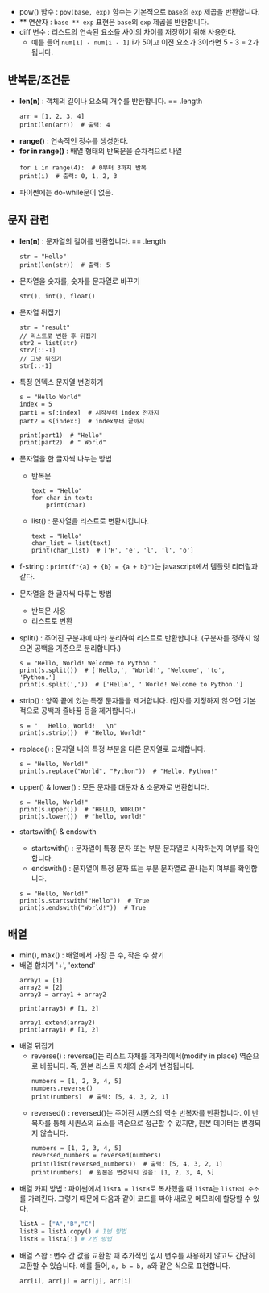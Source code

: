 

- pow() 함수 : `pow(base, exp)` 함수는 기본적으로 `base`의 `exp` 제곱을 반환합니다.
- ** 연산자 : `base ** exp` 표현은 `base`의 `exp` 제곱을 반환합니다.
- diff 변수 : 리스트의 연속된 요소들 사이의 차이를 저장하기 위해 사용한다.
  - 예를 들어 `num[i] - num[i - 1]` i가 5이고 이전 요소가 3이라면 5 - 3 = 2가 됩니다.

## 반복문/조건문

- **len(n)** : 객체의 길이나 요소의 개수를 반환합니다. == .length
  ```
  arr = [1, 2, 3, 4]
  print(len(arr))  # 출력: 4
  ```
- **range()** : 연속적인 정수를 생성한다.
- **for in range()** : 배열 형태의 반복문을 순차적으로 나열
  ```
  for i in range(4):  # 0부터 3까지 반복
  print(i)  # 출력: 0, 1, 2, 3
  ```
- 파이썬에는 do-while문이 없음.

## 문자 관련
- **len(n)** : 문자열의 길이를 반환합니다. == .length
  ```
  str = "Hello"
  print(len(str))  # 출력: 5
  ```
- 문자열을 숫자를, 숫자를 문자열로 바꾸기
  ```
  str(), int(), float()
  ```
- 문자열 뒤집기
  ```
  str = "result"
  // 리스트로 변환 후 뒤집기
  str2 = list(str)
  str2[::-1]
  // 그냥 뒤집기
  str[::-1]
  ```
- 특정 인덱스 문자열 변경하기
  ```
  s = "Hello World"
  index = 5
  part1 = s[:index]  # 시작부터 index 전까지
  part2 = s[index:]  # index부터 끝까지

  print(part1)  # "Hello"
  print(part2)  # " World"
  ```
- 문자열을 한 글자씩 나누는 방법
  - 반복문
    ```
    text = "Hello"
    for char in text:
        print(char)
    ```
  - list() : 문자열을 리스트로 변환시킵니다.
    ```
    text = "Hello"
    char_list = list(text)
    print(char_list)  # ['H', 'e', 'l', 'l', 'o']
    ```
- f-string : `print(f"{a} + {b} = {a + b}")`는 javascript에서 템플릿 리터럴과 같다.
- 문자열을 한 글자씩 다루는 방법
  - 반복문 사용
  - 리스트로 변환
- split() : 주어진 구분자에 따라 분리하여 리스트로 반환합니다. (구분자를 정하지 않으면 공백을 기준으로 분리합니다.)
  ```
  s = "Hello, World! Welcome to Python."
  print(s.split())  # ['Hello,', 'World!', 'Welcome', 'to', 'Python.']
  print(s.split(','))  # ['Hello', ' World! Welcome to Python.']
  ```

- strip() : 양쪽 끝에 있는 특정 문자들을 제거합니다. (인자를 지정하지 않으면 기본적으로 공백과 줄바꿈 등을 제거합니다.)
  ```
  s = "   Hello, World!   \n"
  print(s.strip())  # "Hello, World!"
  ```

- replace() : 문자열 내의 특정 부분을 다른 문자열로 교체합니다.
  ```
  s = "Hello, World!"
  print(s.replace("World", "Python"))  # "Hello, Python!"
  ```

- upper() & lower() : 모든 문자를 대문자 & 소문자로 변환합니다.
  ```
  s = "Hello, World!"
  print(s.upper())  # "HELLO, WORLD!"
  print(s.lower())  # "hello, world!"
  ```

- startswith() & endswith
  - startswith() : 문자열이 특정 문자 또는 부분 문자열로 시작하는지 여부를 확인합니다.
  - endswith() : 문자열이 특정 문자 또는 부분 문자열로 끝나는지 여부를 확인합니다.
  ```
  s = "Hello, World!"
  print(s.startswith("Hello"))  # True
  print(s.endswith("World!"))  # True
  ```

## 배열
- min(), max() : 배열에서 가장 큰 수, 작은 수 찾기
- 배열 합치기 '+', 'extend'
  ```
  array1 = [1]
  array2 = [2]
  array3 = array1 + array2

  print(array3) # [1, 2]
  ```
  ```
  array1.extend(array2)
  print(array1) # [1, 2]
  ```
- 배열 뒤집기
  - reverse() : reverse()는 리스트 자체를 제자리에서(modify in place) 역순으로 바꿉니다. 즉, 원본 리스트 자체의 순서가 변경됩니다.
    ```
    numbers = [1, 2, 3, 4, 5]
    numbers.reverse()
    print(numbers)  # 출력: [5, 4, 3, 2, 1]
    ```
  - reversed() : reversed()는 주어진 시퀀스의 역순 반복자를 반환합니다. 이 반복자를 통해 시퀀스의 요소를 역순으로 접근할 수 있지만, 원본 데이터는 변경되지 않습니다.
    ```
    numbers = [1, 2, 3, 4, 5]
    reversed_numbers = reversed(numbers)
    print(list(reversed_numbers))  # 출력: [5, 4, 3, 2, 1]
    print(numbers)  # 원본은 변경되지 않음: [1, 2, 3, 4, 5]
    ```
- 배열 카피 방법 : 파이썬에서 `listA = listB`로 복사했을 때 `listA`는 `listB의 주소`를 가리킨다. 그렇기 때문에 다음과 같이 코드를 짜야 새로운 메모리에 할당할 수 있다.
  ```python
  listA = ["A","B","C"]
  listB = listA.copy() # 1번 방법
  listB = listA[:] # 2번 방법
  ```
- 배열 스왑 : 변수 간 값을 교환할 때 추가적인 임시 변수를 사용하지 않고도 간단히 교환할 수 있습니다. 예를 들어, `a, b = b, a`와 같은 식으로 표현합니다.
  ```
  arr[i], arr[j] = arr[j], arr[i]
  ```











